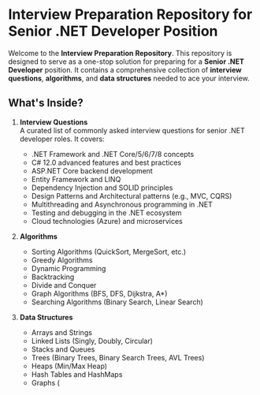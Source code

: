 # Interview Preparation Repository for Senior .NET Developer Position

Welcome to the **Interview Preparation Repository**. This repository is designed to serve as a one-stop solution for preparing for a **Senior .NET Developer** position. It contains a comprehensive collection of **interview questions**, **algorithms**, and **data structures** needed to ace your interview.

## What's Inside?

1. **Interview Questions**  
   A curated list of commonly asked interview questions for senior .NET developer roles. It covers:
    - .NET Framework and .NET Core/5/6/7/8 concepts
    - C# 12.0 advanced features and best practices
    - ASP.NET Core backend development
    - Entity Framework and LINQ
    - Dependency Injection and SOLID principles
    - Design Patterns and Architectural patterns (e.g., MVC, CQRS)
    - Multithreading and Asynchronous programming in .NET
    - Testing and debugging in the .NET ecosystem
    - Cloud technologies (Azure) and microservices

2. **Algorithms**
    - Sorting Algorithms (QuickSort, MergeSort, etc.)
    - Greedy Algorithms
    - Dynamic Programming
    - Backtracking
    - Divide and Conquer
    - Graph Algorithms (BFS, DFS, Dijkstra, A*)
    - Searching Algorithms (Binary Search, Linear Search)

3. **Data Structures**
    - Arrays and Strings
    - Linked Lists (Singly, Doubly, Circular)
    - Stacks and Queues
    - Trees (Binary Trees, Binary Search Trees, AVL Trees)
    - Heaps (Min/Max Heap)
    - Hash Tables and HashMaps
    - Graphs (